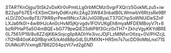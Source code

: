 $START$KnOjgu/StSk2vDxKIr0vPmtLLg0rbMCMziSvgrFXQr/z5GokMLzu5+iwB22ypFb7ES+EXSmCbHyDdKnzKc2Ag23W843nbatB0LWmwbV6RtzsRe9BfxLD/Z0Oov8pTE/79iR8yrPewI9Ncx7JklJvIG0ByaLT37GChpSoWNUiDeSZnFLXJa6fk0I+4w8tHJcAn0cHvM5jKjrvgdv1FOVUKgEh8myaMFDEMBoyV7t+6bzRiPHaP5a5O4mBQE+bG779peQiE25dliP8f3Gcz0xTH7+ZkhzVgyKKYdBRE0L7561/P19/8v8ZZdjK6ikSnjcgIIp8ADhYe3ivcJDjFLzMINfxrOtlzq+0V/PHZcjLr7I2HB40oK4QIfBqrxK5/kAtd88pGdLSUfMXN+HR5m7s7ucDD9oMbLnxl71SDUMkUP/VxmgB7B62D54pzVt7vd2g$END$